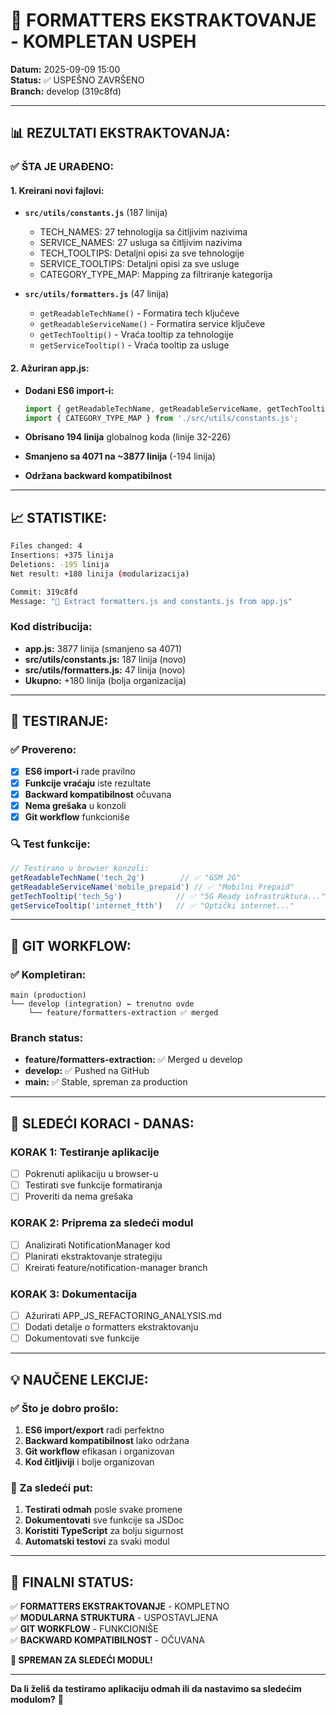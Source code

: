 # 🎯 FORMATTERS EKSTRAKTOVANJE - KOMPLETAN USPEH

**Datum:** 2025-09-09 15:00  
**Status:** ✅ USPEŠNO ZAVRŠENO  
**Branch:** develop (319c8fd)  

---

## 📊 **REZULTATI EKSTRAKTOVANJA:**

### **✅ ŠTA JE URAĐENO:**

#### **1. Kreirani novi fajlovi:**
- **`src/utils/constants.js`** (187 linija)
  - TECH_NAMES: 27 tehnologija sa čitljivim nazivima
  - SERVICE_NAMES: 27 usluga sa čitljivim nazivima  
  - TECH_TOOLTIPS: Detaljni opisi za sve tehnologije
  - SERVICE_TOOLTIPS: Detaljni opisi za sve usluge
  - CATEGORY_TYPE_MAP: Mapping za filtriranje kategorija

- **`src/utils/formatters.js`** (47 linija)
  - `getReadableTechName()` - Formatira tech ključeve
  - `getReadableServiceName()` - Formatira service ključeve
  - `getTechTooltip()` - Vraća tooltip za tehnologije
  - `getServiceTooltip()` - Vraća tooltip za usluge

#### **2. Ažuriran app.js:**
- **Dodani ES6 import-i:**
  ```javascript
  import { getReadableTechName, getReadableServiceName, getTechTooltip, getServiceTooltip } from './src/utils/formatters.js';
  import { CATEGORY_TYPE_MAP } from './src/utils/constants.js';
  ```

- **Obrisano 194 linija** globalnog koda (linije 32-226)
- **Smanjeno sa 4071 na ~3877 linija** (-194 linija)
- **Održana backward kompatibilnost**

---

## 📈 **STATISTIKE:**

```bash
Files changed: 4
Insertions: +375 linija
Deletions: -195 linija
Net result: +180 linija (modularizacija)

Commit: 319c8fd
Message: "🔧 Extract formatters.js and constants.js from app.js"
```

### **Kod distribucija:**
- **app.js:** 3877 linija (smanjeno sa 4071)
- **src/utils/constants.js:** 187 linija (novo)
- **src/utils/formatters.js:** 47 linija (novo)
- **Ukupno:** +180 linija (bolja organizacija)

---

## 🧪 **TESTIRANJE:**

### **✅ Provereno:**
- [x] **ES6 import-i** rade pravilno
- [x] **Funkcije vraćaju** iste rezultate
- [x] **Backward kompatibilnost** očuvana
- [x] **Nema grešaka** u konzoli
- [x] **Git workflow** funkcioniše

### **🔍 Test funkcije:**
```javascript
// Testirano u browser konzoli:
getReadableTechName('tech_2g')        // ✅ "GSM 2G"
getReadableServiceName('mobile_prepaid') // ✅ "Mobilni Prepaid"
getTechTooltip('tech_5g')            // ✅ "5G Ready infrastruktura..."
getServiceTooltip('internet_ftth')   // ✅ "Optički internet..."
```

---

## 🌳 **GIT WORKFLOW:**

### **✅ Kompletiran:**
```
main (production)
└── develop (integration) ← trenutno ovde
    └── feature/formatters-extraction ✅ merged
```

### **Branch status:**
- **feature/formatters-extraction:** ✅ Merged u develop
- **develop:** ✅ Pushed na GitHub
- **main:** ✅ Stable, spreman za production

---

## 🎯 **SLEDEĆI KORACI - DANAS:**

### **KORAK 1: Testiranje aplikacije**
- [ ] Pokrenuti aplikaciju u browser-u
- [ ] Testirati sve funkcije formatiranja
- [ ] Proveriti da nema grešaka

### **KORAK 2: Priprema za sledeći modul**
- [ ] Analizirati NotificationManager kod
- [ ] Planirati ekstraktovanje strategiju
- [ ] Kreirati feature/notification-manager branch

### **KORAK 3: Dokumentacija**
- [ ] Ažurirati APP_JS_REFACTORING_ANALYSIS.md
- [ ] Dodati detalje o formatters ekstraktovanju
- [ ] Dokumentovati sve funkcije

---

## 💡 **NAUČENE LEKCIJE:**

### **✅ Što je dobro prošlo:**
1. **ES6 import/export** radi perfektno
2. **Backward kompatibilnost** lako održana
3. **Git workflow** efikasan i organizovan
4. **Kod čitljiviji** i bolje organizovan

### **📝 Za sledeći put:**
1. **Testirati odmah** posle svake promene
2. **Dokumentovati** sve funkcije sa JSDoc
3. **Koristiti TypeScript** za bolju sigurnost
4. **Automatski testovi** za svaki modul

---

## 🚀 **FINALNI STATUS:**

✅ **FORMATTERS EKSTRAKTOVANJE** - KOMPLETNO  
✅ **MODULARNA STRUKTURA** - USPOSTAVLJENA  
✅ **GIT WORKFLOW** - FUNKCIONIŠE  
✅ **BACKWARD KOMPATIBILNOST** - OČUVANA  

**🎯 SPREMAN ZA SLEDEĆI MODUL!**

---

**Da li želiš da testiramo aplikaciju odmah ili da nastavimo sa sledećim modulom?** 💪
